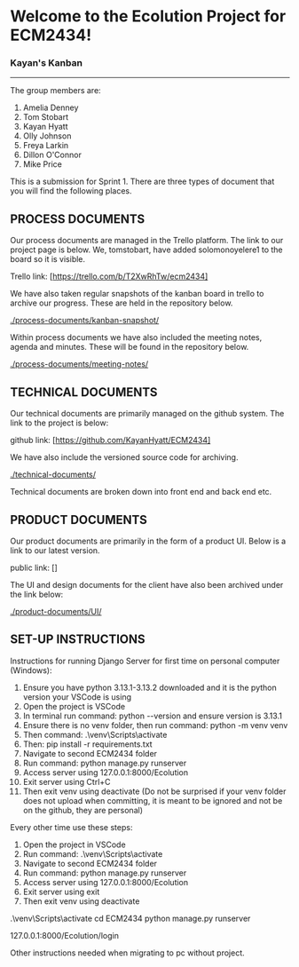 # Welcome to the Ecolution Project for ECM2434! 

### Kayan's Kanban
___

The group members are:

1. Amelia Denney
2. Tom Stobart
3. Kayan Hyatt
4. Olly Johnson
5. Freya Larkin
6. Dillon O'Connor
7. Mike Price

This is a submission for Sprint 1. There are three types of document that you will find the following places.

## PROCESS DOCUMENTS
Our process documents are managed in the Trello platform. The link to our project page is below. We, tomstobart, have added solomonoyelere1 to the board so it is visible.

Trello link: [https://trello.com/b/T2XwRhTw/ecm2434]

We have also taken regular snapshots of the kanban board in trello to archive our progress. These are held in the repository below.

[./process-documents/kanban-snapshot/](./process-documents/kanban-snapshot/)

Within process documents we have also included the meeting notes, agenda and minutes. These will be found in the repository below.

[./process-documents/meeting-notes/](./process-documents/meeting-notes/)


## TECHNICAL DOCUMENTS
Our technical documents are primarily managed on the github system. The link to the project is below:

github link: [https://github.com/KayanHyatt/ECM2434]

We have also include the versioned source code for archiving.

[./technical-documents/](./technical-documents/)

Technical documents are broken down into front end and back end etc.  

## PRODUCT DOCUMENTS
Our product documents are primarily in the form of a product UI. Below is a link to our latest version.

public link: []

The UI and design documents for the client have also been archived under the link below:

[./product-documents/UI/](./product-documents/UI/)

## SET-UP INSTRUCTIONS

Instructions for running Django Server for first time on personal computer (Windows):
1. Ensure you have python 3.13.1-3.13.2 downloaded and it is the python version your VSCode is using
2. Open the project is VSCode
3. In terminal run command: python --version and ensure version is 3.13.1
4. Ensure there is no venv folder, then run command: python -m venv venv
5. Then command: .\venv\Scripts\activate
6. Then: pip install -r requirements.txt
7. Navigate to second ECM2434 folder
8. Run command: python manage.py runserver
9. Access server using 127.0.0.1:8000/Ecolution
10. Exit server using Ctrl+C
11. Then exit venv using deactivate
(Do not be surprised if your venv folder does not upload when committing, it is meant to be ignored and not be on the github, they are personal)

Every other time use these steps:
1. Open the project in VSCode
2. Run command: .\venv\Scripts\activate
3. Navigate to second ECM2434 folder
4. Run command: python manage.py runserver
5. Access server using 127.0.0.1:8000/Ecolution
6. Exit server using exit
7. Then exit venv using deactivate

.\venv\Scripts\activate
cd ECM2434
python manage.py runserver

127.0.0.1:8000/Ecolution/login

Other instructions needed when migrating to pc without project.
